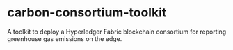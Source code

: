 # carbon-consortium-toolkit
A toolkit to deploy a Hyperledger Fabric blockchain consortium for reporting greenhouse gas emissions on the edge.
